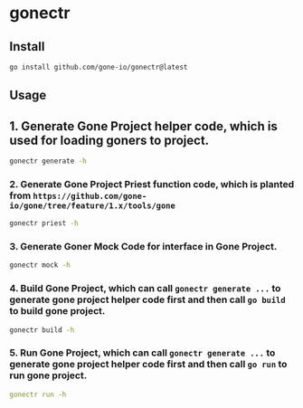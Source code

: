 # gonectr

## Install

```bash
go install github.com/gone-io/gonectr@latest
```


## Usage

## 1. Generate Gone Project helper code, which is used for loading goners to project.

```bash
gonectr generate -h
```

### 2. Generate Gone Project Priest function code, which is planted from `https://github.com/gone-io/gone/tree/feature/1.x/tools/gone`

```bash
gonectr priest -h 
```

### 3. Generate Goner Mock Code for interface in Gone Project.

```bash
gonectr mock -h
```

### 4. Build Gone Project, which can call `gonectr generate ...` to generate gone project helper code first and then call `go build` to build gone project.
```bash
gonectr build -h
```

### 5. Run Gone Project, which can call `gonectr generate ...` to generate gone project helper code first and then call `go run` to run gone project.
```yaml
gonectr run -h
```